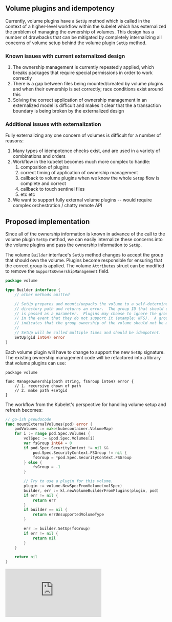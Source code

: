 <!-- BEGIN MUNGE: UNVERSIONED_WARNING -->


<!-- END MUNGE: UNVERSIONED_WARNING -->

## Volume plugins and idempotency

Currently, volume plugins have a `SetUp` method which is called in the context of a higher-level
workflow within the kubelet which has externalized the problem of managing the ownership of volumes.
This design has a number of drawbacks that can be mitigated by completely internalizing all concerns
of volume setup behind the volume plugin `SetUp` method.

### Known issues with current externalized design

1.  The ownership management is currently repeatedly applied, which breaks packages that require
    special permissions in order to work correctly
2.  There is a gap between files being mounted/created by volume plugins and when their ownership
    is set correctly; race conditions exist around this
3.  Solving the correct application of ownership management in an externalized model is difficult
    and makes it clear that the a transaction boundary is being broken by the externalized design

### Additional issues with externalization

Fully externalizing any one concern of volumes is difficult for a number of reasons:

1.  Many types of idempotence checks exist, and are used in a variety of combinations and orders
2.  Workflow in the kubelet becomes much more complex to handle:
    1.  composition of plugins
    2.  correct timing of application of ownership management
    3.  callback to volume plugins when we know the whole `SetUp` flow is complete and correct
    4.  callback to touch sentinel files
    5.  etc etc
3.  We want to support fully external volume plugins -- would require complex orchestration / chatty
    remote API

## Proposed implementation

Since all of the ownership information is known in advance of the call to the volume plugin `SetUp`
method, we can easily internalize these concerns into the volume plugins and pass the ownership
information to `SetUp`.

The volume `Builder` interface's `SetUp` method changes to accept the group that should own the
volume.  Plugins become responsible for ensuring that the correct group is applied.  The volume
`Attributes` struct can be modified to remove the `SupportsOwnershipManagement` field.

```go
package volume

type Builder interface {
    // other methods omitted

    // SetUp prepares and mounts/unpacks the volume to a self-determined
    // directory path and returns an error.  The group ID that should own the volume
    // is passed as a parameter.  Plugins may choose to ignore the group ID directive
    // in the event that they do not support it (example: NFS).  A group ID of -1
    // indicates that the group ownership of the volume should not be modified by the plugin.
    //
    // SetUp will be called multiple times and should be idempotent.
    SetUp(gid int64) error
}
```

Each volume plugin will have to change to support the new `SetUp` signature.  The existing
ownership management code will be refactored into a library that volume plugins can use:

```
package volume

func ManageOwnership(path string, fsGroup int64) error {
    // 1. recursive chown of path
    // 2. make path +setgid
}
```

The workflow from the Kubelet's perspective for handling volume setup and refresh becomes:

```go
// go-ish pseudocode
func mountExternalVolumes(pod) error {
    podVolumes := make(kubecontainer.VolumeMap)
    for i := range pod.Spec.Volumes {
        volSpec := &pod.Spec.Volumes[i]
        var fsGroup int64 = 0
        if pod.Spec.SecurityContext != nil &&
            pod.Spec.SecurityContext.FSGroup != nil {
            fsGroup = *pod.Spec.SecurityContext.FSGroup
        } else {
            fsGroup = -1
        }

        // Try to use a plugin for this volume.
        plugin := volume.NewSpecFromVolume(volSpec)
        builder, err := kl.newVolumeBuilderFromPlugins(plugin, pod)
        if err != nil {
            return err
        }
        if builder == nil {
            return errUnsupportedVolumeType
        }

        err := builder.SetUp(fsGroup)
        if err != nil {
            return nil
        }
    }

    return nil
}
```



<!-- BEGIN MUNGE: IS_VERSIONED -->
<!-- TAG IS_VERSIONED -->
<!-- END MUNGE: IS_VERSIONED -->


<!-- BEGIN MUNGE: GENERATED_ANALYTICS -->
[![Analytics](https://kubernetes-site.appspot.com/UA-36037335-10/GitHub/docs/proposals/volume-ownership-management.md?pixel)]()
<!-- END MUNGE: GENERATED_ANALYTICS -->
